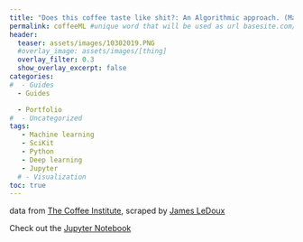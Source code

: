 ```yaml
---
title: "Does this coffee taste like shit?: An Algorithmic approach. (Machine Learning)"
permalink: coffeeML #unique word that will be used as url basesite.com/[word]
header:
  teaser: assets/images/10302019.PNG
  #overlay_image: assets/images/[thing]
  overlay_filter: 0.3
  show_overlay_excerpt: false
categories:
#  - Guides
  - Guides

  - Portfolio
#  - Uncategorized
tags:
   - Machine learning
   - SciKit
   - Python
   - Deep learning
   - Jupyter
  # - Visualization
toc: true
---
```








data from [The Coffee Institute](https://coffeeinstitute.org), scraped by [James LeDoux](https://github.com/jldbc/coffee-quality-database)


Check out the [Jupyter Notebook](https://github.com/SamuelCochrane/CoffeeML/blob/master/CoffeeML.ipynb)
